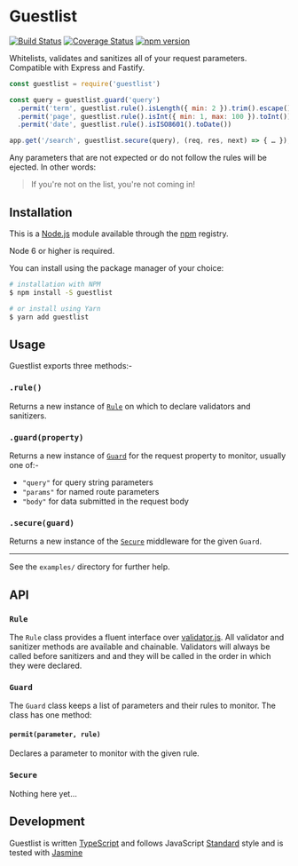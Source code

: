 # Guestlist

[![Build Status](https://travis-ci.org/i-like-robots/guestlist.svg?branch=master)](https://travis-ci.org/i-like-robots/guestlist) [![Coverage Status](https://coveralls.io/repos/github/i-like-robots/guestlist/badge.svg?branch=master)](https://coveralls.io/github/i-like-robots/guestlist) [![npm version](https://badge.fury.io/js/guestlist.svg)](https://badge.fury.io/js/guestlist)

Whitelists, validates and sanitizes all of your request parameters. Compatible with Express and Fastify.

```js
const guestlist = require('guestlist')

const query = guestlist.guard('query')
  .permit('term', guestlist.rule().isLength({ min: 2 }).trim().escape())
  .permit('page', guestlist.rule().isInt({ min: 1, max: 100 }).toInt())
  .permit('date', guestlist.rule().isISO8601().toDate())

app.get('/search', guestlist.secure(query), (req, res, next) => { … });
```

Any parameters that are not expected or do not follow the rules will be ejected. In other words:

> If you're not on the list, you're not coming in!

## Installation

This is a [Node.js] module available through the [npm] registry.

Node 6 or higher is required.

[Node.js]: https://nodejs.org/
[npm]: http://npmjs.com/

You can install using the package manager of your choice:

```sh
# installation with NPM
$ npm install -S guestlist

# or install using Yarn
$ yarn add guestlist
```

## Usage

Guestlist exports three methods:-

### `.rule()`

Returns a new instance of [`Rule`](#api-rule) on which to declare validators and sanitizers.

### `.guard(property)`

Returns a new instance of [`Guard`](#api-guard) for the request property to monitor, usually one of:-

- `"query"` for query string parameters
- `"params"` for named route parameters
- `"body"` for data submitted in the request body

### `.secure(guard)`

Returns a new instance of the [`Secure`](#api-secure) middleware for the given `Guard`.

---

See the `examples/` directory for further help.

## API

<a name="api-rule"></a>
### `Rule`

The `Rule` class provides a fluent interface over [validator.js]. All validator and sanitizer methods are available and chainable. Validators will always be called before sanitizers and and they will be called in the order in which they were declared.

[validator.js]: https://www.npmjs.com/package/validator

<a name="api-guard"></a>
### `Guard`

The `Guard` class keeps a list of parameters and their rules to monitor. The class has one method:

#### `permit(parameter, rule)`

Declares a parameter to monitor with the given rule.

<a name="api-secure"></a>
### `Secure`

Nothing here yet…

## Development

Guestlist is written [TypeScript] and follows JavaScript [Standard] style and is tested with [Jasmine]

[TypeScript]: https://www.typescriptlang.org/
[Standard]: https://standardjs.com/
[Jasmine]: http://jasmine.github.io/
